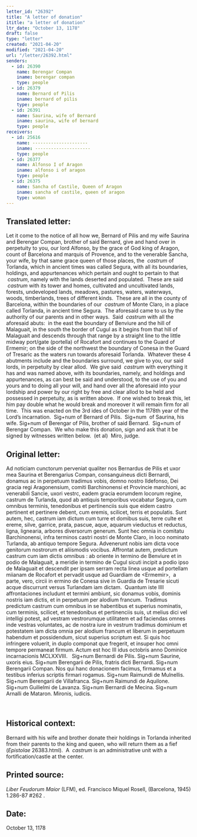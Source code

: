 ```yaml
---
letter_id: "26392"
title: "A letter of donation"
ititle: "a letter of donation"
ltr_date: "October 13, 1178"
draft: false
type: "letter"
created: "2021-04-20"
modified: "2021-04-20"
url: "/letter/26392.html"
senders:
  - id: 26390
    name: Berengar Compan
    iname: berengar compan
    type: people
  - id: 26379
    name: Bernard of Pilis 
    iname: bernard of pilis 
    type: people
  - id: 26391
    name: Saurina, wife of Bernard
    iname: saurina, wife of bernard
    type: people
receivers:
  - id: 25616
    name: ---------------------
    iname: ---------------------
    type: people
  - id: 26377
    name: Alfonso I of Aragon
    iname: alfonso i of aragon
    type: people
  - id: 26375
    name: Sancha of Castile, Queen of Aragon
    iname: sancha of castile, queen of aragon
    type: woman
---
```

<h2> Translated letter:</h2><p><span>Let it come to the notice of all how we, Bernard of Pilis and my wife Saurina and Berengar Compan, brother of said Bernard, give and hand over in perpetuity to you, our lord Alfonso, by the grace of God king of Aragon, count of Barcelona and marquis of Provence, and to the venerable Sancha, your wife, by that same grace queen of those places, the &nbsp;</span><em>castrum&nbsp;</em><span>of Torlanda, which in ancient times was called Segura, with all its boundaries, holdings, and appurtenances which pertain and ought to pertain to that &nbsp;</span><em>castrum</em><span>, namely with the lands deserted and populated.&nbsp; These are said &nbsp;</span><em>castrum&nbsp;</em><span>with its tower and homes, cultivated and uncultivated lands, forests, undeveloped lands, meadows, pastures, waters, waterways, woods, timberlands, trees of different kinds.&nbsp; These are all in the county of Barcelona, within the boundaries of our &nbsp;</span><em>castrum&nbsp;</em><span>of Monte Claro, in a place called Torlanda, in ancient time Segura.&nbsp; The aforesaid came to us by the authority of our parents and in other ways.&nbsp; Said &nbsp;</span><em>castrum&nbsp;</em><span>with all the aforesaid abuts:&nbsp; in the east the boundary of Benviure and the hill of Malaguait, in the south the border of Cugul as it begins from that hill of Malaguait and descends through that range by a straight line to the little midway port/gate (portella) of Rocafort and continues to the Guard of Ermemir; on the side of the northwest the boundary of Conesa in the Guard of Tresaric as the waters run towards aforesaid Torlanda.&nbsp; Whatever these 4 abutments include and the boundaries surround, we give to you, our said lords, in perpetuity by clear allod.&nbsp; We give said &nbsp;</span><em>castrum&nbsp;</em><span>with everything it has and was named above, with its boundaries, namely, and holdings and appurtenances, as can best be said and understood, to the use of you and yours and to doing all your will, and hand over all the aforesaid into your lordship and power by our right by free and clear allod to be held and possessed in perpetuity, as is written above.&nbsp; If one wished to break this, let him pay double what he would break and moreover it will remain firm for all time.&nbsp; This was enacted on the 3rd ides of October in the 1178th year of the Lord’s incarnation.&nbsp; Sig+num of Bernard of Pilis.&nbsp; Sig+num&nbsp; of Saurina, his wife. Sig+num of Berengar of Pilis, brother of said Bernard.&nbsp; Sig+num of Berengar Compan.&nbsp; We who make this donation, sign and ask that it be signed by witnesses written below.&nbsp; (et al)&nbsp; Miro, judge.</span></p><h2 class="mt-4"> Original letter:</h2><p>Ad noticiam cunctorum perveniat qualiter nos Bernardus de Pilis et uxor mea Saurina et Berengarius Compan, consanguineus dicti Bernardi, donamus ac in perpetuum tradimus vobis, domno nostro Ildefonso, Dei gracia regi Aragonensium, comiti Barchinonensi et Provincie marchioni, ac venerabili Sancie, uxori vestrc, eadem gracia eorumdem locorum regine, castrum de Turlanda, quod ab antiquis temporibus vocabatur Segura, cum omnibus terminis, tenedonibus et pertinenciis suis que eidem castro pertinent et pertinere debent, cum eremis, scilicet, terris et populatis. Sunt autem, hec, castrum iam dictum cum turre et domibus suis, terre culte et ereme, silve, garrice, prata, pascue, aque, aquarum vieductus et reductus, ligna, lignearia, arbores diversorum generum. Sunt hec omnia in comitatu Barchinonensi, infra terminos castri nostri de Monte Claro, in loco nominato Turlanda, ab antiquo tempore Segura. Advenerunt nobis iam dicta voce genitorum nostrorum et aliismodis vocibus. Affrontat autem, predictum castrum cum iam dictis omnibus : ab oriente in termino de Benviure et in podio de Malaguait, a meridie in termino de Cugul sicuti incipit a podio ipso de Malaguait et descendit per ipsam serram recta linea usque ad portellam miianam de Rocafort et pervadit usque ad Guardiam de &lt;Ermemir&gt;,&nbsp; a parte, vero, circii in ermino de Conesa sive in Guardia de Tresarie sicuti acque discurrunt versus Turlandam iam dictam.&nbsp; Quantum iste IIII affrontaciones includunt et termini ambiunt, sic donamus vobis, dominis nostris iam dictis, et in perpetuum per alodium francum.&nbsp; Tradimus predictum castrum cum omnibus in se habentibus et superius nominatis, cum terminis, scilicet, et tenedonibus et pertinenciis suis, ut melius dici vel intelligi potest, ad vestram vestrorumque utilitatem et ad faciendas omnes inde vestras voluntates, ac de nostra iure in vestrum tradimus dominium et potestatem iam dicta omnia per alodium francum et liberum in perpetuum habendum et possidendum, sicut superius scriptum est. Si quis hoc infringere voluerit, in duplo componat que fregerit, et insuper hoc omni tempore permaneat firmum. Actum est hoc III idus octobris anno Dominice incarnacionis MCLXXVIII. &nbsp; Sig+num Bernardi de Pilis. Sig+num Saurine, uxoris eius. Sig+num Berengarii de Pilis, fratris dicti Bernardi. Sig+num Berengarii Compan. Nos qui hanc donacionem facimus, firmamus et a testibus inferius scriptis firmari rogamus. Sig+num Raimundi de Mulnellis. Sig+num Berengarii de Villafranca. Sig+num Raimundi de Aquilone. Sig+num Guilielmi de Lavanza. Sig+num Bernardi de Mecina. Sig+num Arnalli de Mataron. Mironis, iudicis.&nbsp;</p><p>&nbsp;</p><h2 class="mt-4"> Historical context:</h2><p><span>Bernard with his wife and brother donate their holdings in Torlanda inherited from their parents to the king and queen, who will return them as a fief (</span><em>Epistolae</em><span>&nbsp;26383.html).&nbsp; A&nbsp;&nbsp;</span><em>castrum</em><span>&nbsp;is an administrative unit with a fortification/castle at the center.</span></p><h2 class="mt-4"> Printed source:</h2><p><i>Liber Feudorum Maior</i><span>&nbsp;(LFM), ed. Francisco Miquel Rosell, (Barcelona, 1945) 1.286-87 #262 .&nbsp;</span></p><h2 class="mt-4"> Date:</h2>October 13, 1178